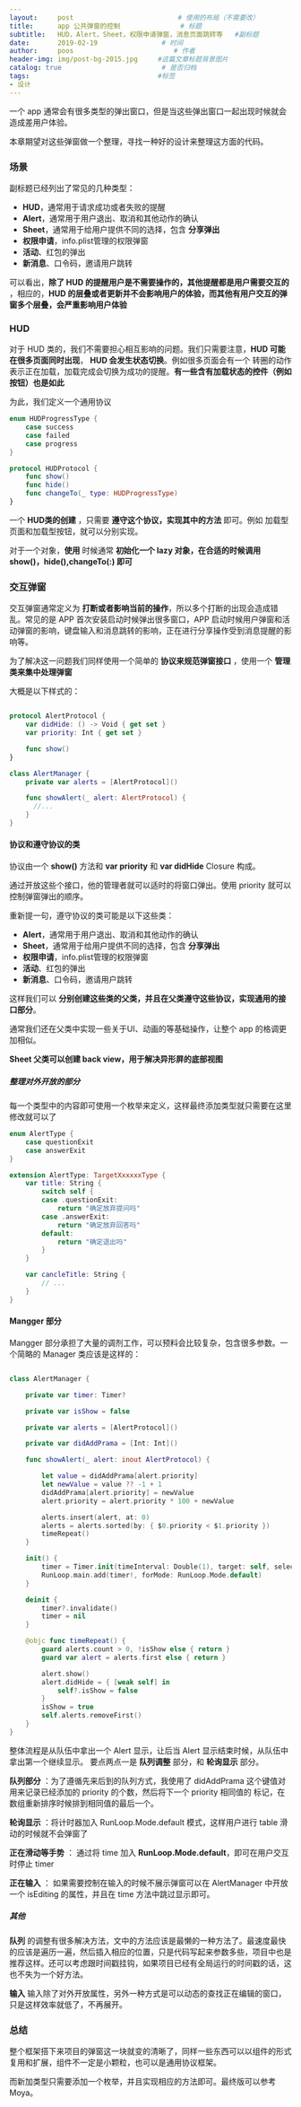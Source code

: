 ```yaml
---
layout:     post                          # 使用的布局（不需要改）
title:      app 公共弹窗的控制               # 标题
subtitle:   HUD，Alert，Sheet，权限申请弹窗，消息页面跳转等   #副标题
date:       2019-02-19                # 时间
author:     poos                         # 作者
header-img: img/post-bg-2015.jpg     #这篇文章标题背景图片
catalog: true                         # 是否归档
tags:                                #标签
- 设计
---
```



一个 app 通常会有很多类型的弹出窗口，但是当这些弹出窗口一起出现时候就会造成差用户体验。

本章期望对这些弹窗做一个整理，寻找一种好的设计来整理这方面的代码。

### 场景

副标题已经列出了常见的几种类型：
- **HUD**，通常用于请求成功或者失败的提醒
- **Alert**，通常用于用户退出、取消和其他动作的确认
- **Sheet**，通常用于给用户提供不同的选择，包含 **分享弹出**
- **权限申请**，info.plist管理的权限弹窗
- **活动**、红包的弹出
- **新消息**、口令码，邀请用户跳转

可以看出，**除了 HUD 的提醒用户是不需要操作的，其他提醒都是用户需要交互的** ，相应的，**HUD 的层叠或者更新并不会影响用户的体验，而其他有用户交互的弹窗多个层叠，会严重影响用户体验**


### HUD

对于 HUD 类的，我们不需要担心相互影响的问题。我们只需要注意，**HUD 可能在很多页面同时出现**， **HUD 会发生状态切换**。例如很多页面会有一个 转圈的动作表示正在加载，加载完成会切换为成功的提醒。**有一些含有加载状态的控件（例如按钮）也是如此**

为此，我们定义一个通用协议


```swift
enum HUDProgressType {
    case success
    case failed
    case progress
}

protocol HUDProtocol {
    func show()
    func hide()
    func changeTo(_ type: HUDProgressType)
}

```

一个 **HUD类的创建** ，只需要 **遵守这个协议，实现其中的方法** 即可。例如 加载型页面和加载型按钮，就可以分别实现。

对于一个对象，**使用** 时候通常 **初始化一个 lazy 对象，在合适的时候调用 show()，hide(),changeTo(:) 即可**

### 交互弹窗

交互弹窗通常定义为 **打断或者影响当前的操作**，所以多个打断的出现会造成错乱。常见的是 APP 首次安装启动时候弹出很多窗口，APP 启动时候用户弹窗和活动弹窗的影响，键盘输入和消息跳转的影响，正在进行分享操作受到消息提醒的影响等。

为了解决这一问题我们同样使用一个简单的 **协议来规范弹窗接口** ，使用一个 **管理类来集中处理弹窗**

大概是以下样式的：

```swift

protocol AlertProtocol {
    var didHide: () -> Void { get set }
    var priority: Int { get set }

    func show()
}

class AlertManager {
    private var alerts = [AlertProtocol]()

    func showAlert(_ alert: AlertProtocol) {
      //...
    }
}

```


#### 协议和遵守协议的类

协议由一个 **show()** 方法和 **var priority** 和 **var didHide** Closure 构成。

通过开放这些个接口，他的管理者就可以适时的将窗口弹出。使用 priority 就可以控制弹窗弹出的顺序。


重新提一句，遵守协议的类可能是以下这些类：

- **Alert**，通常用于用户退出、取消和其他动作的确认
- **Sheet**，通常用于给用户提供不同的选择，包含 **分享弹出**
- **权限申请**，info.plist管理的权限弹窗
- **活动**、红包的弹出
- **新消息**、口令码，邀请用户跳转

这样我们可以 **分别创建这些类的父类，并且在父类遵守这些协议，实现通用的接口部分**。

通常我们还在父类中实现一些关于UI、动画的等基础操作，让整个 app 的格调更加相似。


**Sheet 父类可以创建 back view，用于解决异形屏的底部视图**


##### 整理对外开放的部分

每一个类型中的内容即可使用一个枚举来定义，这样最终添加类型就只需要在这里修改就可以了

```swift
enum AlertType {
    case questionExit
    case answerExit
}

extension AlertType: TargetXxxxxxType {
    var title: String {
        switch self {
        case .questionExit:
            return "确定放弃提问吗"
        case .answerExit:
            return "确定放弃回答吗"
        default:
            return "确定退出吗"
        }
    }

    var cancleTitle: String {
        // ...
    }
}

```


#### Mangger 部分

Mangger 部分承担了大量的调剂工作，可以预料会比较复杂，包含很多参数。一个简略的 Manager 类应该是这样的：

```swift

class AlertManager {

    private var timer: Timer?

    private var isShow = false

    private var alerts = [AlertProtocol]()

    private var didAddPrama = [Int: Int]()

    func showAlert(_ alert: inout AlertProtocol) {

        let value = didAddPrama[alert.priority]
        let newValue = value ?? -1 + 1
        didAddPrama[alert.priority] = newValue
        alert.priority = alert.priority * 100 + newValue

        alerts.insert(alert, at: 0)
        alerts = alerts.sorted(by: { $0.priority < $1.priority })
        timeRepeat()
    }

    init() {
        timer = Timer.init(timeInterval: Double(1), target: self, selector: #selector(timeRepeat), userInfo: nil, repeats: true)
        RunLoop.main.add(timer!, forMode: RunLoop.Mode.default)
    }

    deinit {
        timer?.invalidate()
        timer = nil
    }

    @objc func timeRepeat() {
        guard alerts.count > 0, !isShow else { return }
        guard var alert = alerts.first else { return }

        alert.show()
        alert.didHide = { [weak self] in
            self?.isShow = false
        }
        isShow = true
        self.alerts.removeFirst()
    }
}
```

整体流程是从队伍中拿出一个 Alert 显示，让后当 Alert 显示结束时候，从队伍中拿出第一个继续显示。
要点两点一是 **队列调整** 部分，和 **轮询显示** 部分。

**队列部分** ：为了遵循先来后到的队列方式，我使用了 didAddPrama 这个键值对用来记录已经添加的 priority 的个数，然后将下一个 priority 相同值的 标记，在数组重新排序时候排到相同值的最后一个。

**轮询显示** ：将计时器加入 RunLoop.Mode.default 模式，这样用户进行 table 滑动的时候就不会弹窗了

**正在滑动等手势** ： 通过将 time 加入 **RunLoop.Mode.default**，即可在用户交互时停止 timer

**正在输入** ： 如果需要控制在输入的时候不展示弹窗可以在 AlertManager 中开放一个 isEditing 的属性，并且在 time 方法中跳过显示即可。


##### 其他
**队列** 的调整有很多解决方法，文中的方法应该是最懒的一种方法了。最速度最快的应该是遍历一遍，然后插入相应的位置，只是代码写起来参数多些，项目中也是推荐这样。还可以考虑跟时间戳挂钩，如果项目已经有全局运行的时间戳的话，这也不失为一个好方法。

**输入** 输入除了对外开放属性，另外一种方式是可以动态的查找正在编辑的窗口，只是这样效率就低了，不再展开。


### 总结

整个框架搭下来项目的弹窗这一块就变的清晰了，同样一些东西可以以组件的形式复用和扩展，组件不一定是小颗粒，也可以是通用协议框架。

而新加类型只需要添加一个枚举，并且实现相应的方法即可。最终版可以参考 Moya。
